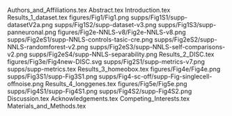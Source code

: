 Authors_and_Affiliations.tex
Abstract.tex
Introduction.tex
Results_1_dataset.tex
figures/Fig1/Fig1.png
supps/Fig1S1/supp-datasetV2a.png
supps/Fig1S2/supp-dataset-v3.png
supps/Fig1S3/supp-panneuronal.png
figures/Fig2e-NNLS-v8/Fig2e-NNLS-v8.png
supps/Fig2eS1/supp-NNLS-controls-tasic-cre.png
supps/Fig2eS2/supp-NNLS-randomforest-v2.png
supps/Fig2eS3/supp-NNLS-self-comparisons-v2.png
supps/Fig2eS4/supp-NNLS-separability.png
Results_2_DISC.tex
figures/Fig3e/Fig4new-DISC.svg
supps/Fig2S1/supp-metrics-v7.png
supps/supp-metrics.tex
Results_3_homeobox.tex
figures/Fig4e/Fig4e.png
supps/Fig3S1/supp-Fig3S1.png
supps/Fig4-sc-off/supp-Fig-singlecell-offnoise.png
Results_4_longgenes.tex
figures/Fig5e/Fig5e.png
supps/Fig4S1/supp-Fig4S1.png
supps/Fig4S2/supp-Fig4S2.png
Discussion.tex
Acknowledgements.tex
Competing_Interests.tex
Materials_and_Methods.tex

